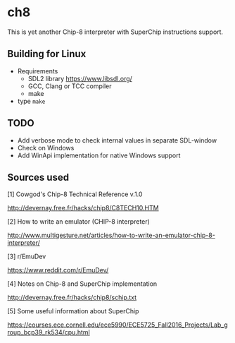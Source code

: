 # ch8
This is yet another Chip-8 interpreter with SuperChip instructions support.


## Building for Linux
* Requirements
  * SDL2 library <https://www.libsdl.org/>
  * GCC, Clang or TCC compiler
  * make
* type `make`

## TODO
* Add verbose mode to check internal values in separate SDL-window
* Check on Windows
* Add WinApi implementation for native Windows support

## Sources used
[1] Cowgod's Chip-8 Technical Reference v.1.0

<http://devernay.free.fr/hacks/chip8/C8TECH10.HTM>

[2] How to write an emulator (CHIP-8 interpreter)

<http://www.multigesture.net/articles/how-to-write-an-emulator-chip-8-interpreter/>

[3] r/EmuDev

<https://www.reddit.com/r/EmuDev/>

[4] Notes on Chip-8 and SuperChip implementation

<http://devernay.free.fr/hacks/chip8/schip.txt>

[5] Some useful information about SuperChip

https://courses.ece.cornell.edu/ece5990/ECE5725_Fall2016_Projects/Lab_group_bcp39_rk534/cpu.html
